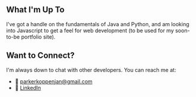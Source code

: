 ## What I'm Up To
I've got a handle on the fundamentals of Java and Python, and am looking into Javascript to get a feel for web development (to be used for my soon-to-be portfolio site).

## Want to Connect?
I'm always down to chat with other developers. You can reach me at:
- 📧 [parkerkoppenjan@gmail.com](mailto:parkerkoppenjan@gmail.com)
- 💼 [LinkedIn](https://www.linkedin.com/in/parker-koppenjan/)
